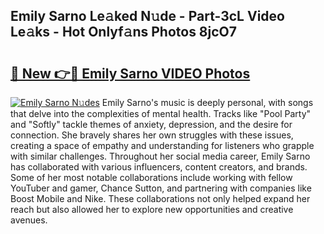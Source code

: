 ## Emily Sarno Le𝚊ked N𝚞de - Part-3cL Video Le𝚊ks - Hot Onlyf𝚊ns Photos 8jcO7

# <h2><a href="http://ab41576.deff.icu/?id=Emily+Sarno">🔗 New 👉🔴 Emily Sarno VIDEO Photos</a></h2>

[![Emily Sarno N𝚞des](https://i.imgur.com/rIISA9y.gif)](http://ab41576.deff.icu/?id=Emily+Sarno)
Emily Sarno's music is deeply personal, with songs that delve into the complexities of mental health. Tracks like "Pool Party" and "Softly" tackle themes of anxiety, depression, and the desire for connection. She bravely shares her own struggles with these issues, creating a space of empathy and understanding for listeners who grapple with similar challenges. Throughout her social media career, Emily Sarno has collaborated with various influencers, content creators, and brands. Some of her most notable collaborations include working with fellow YouTuber and gamer, Chance Sutton, and partnering with companies like Boost Mobile and Nike. These collaborations not only helped expand her reach but also allowed her to explore new opportunities and creative avenues.
